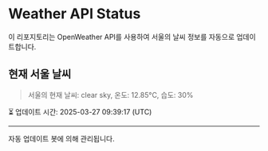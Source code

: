 
# Weather API Status

이 리포지토리는 OpenWeather API를 사용하여 서울의 날씨 정보를 자동으로 업데이트합니다.

## 현재 서울 날씨
> 서울의 현재 날씨: clear sky, 온도: 12.85°C, 습도: 30%

⏳ 업데이트 시간: 2025-03-27 09:39:17 (UTC)

---
자동 업데이트 봇에 의해 관리됩니다.
